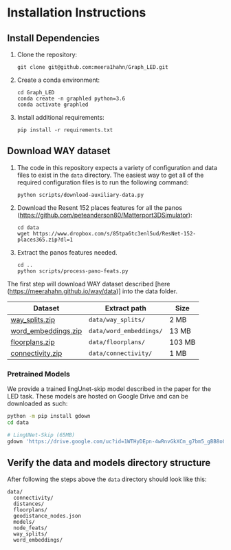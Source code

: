 # Installation Instructions


## Install Dependencies

1. Clone the repository:
   ```
   git clone git@github.com:meera1hahn/Graph_LED.git
   ```
2. Create a conda environment:
   ```
   cd Graph_LED
   conda create -n graphled python=3.6
   conda activate graphled
   ```
3. Install additional requirements:
   ```
   pip install -r requirements.txt
   ```

## Download WAY dataset

1. The code in this repository expects a variety of configuration and data
   files to exist in the `data` directory. The easiest way to get all of the
   required configuration files is to run the following command:

   ```
   python scripts/download-auxiliary-data.py
   ```
2. Download the Resent 152 places features for all the panos (https://github.com/peteanderson80/Matterport3DSimulator):
   ```
   cd data
   wget https://www.dropbox.com/s/85tpa6tc3enl5ud/ResNet-152-places365.zip?dl=1
   ```
3. Extract the panos features needed.
   ```
   cd ..
   python scripts/process-pano-feats.py
   ```

The first step will download WAY dataset described [here (https://meerahahn.github.io/way/data)] into the data folder.

| Dataset | Extract path | Size |
|-------------- |---------------------------- |------- |
| [way_splits.zip](https://drive.google.com/file/d/1l0qkyRjOM1VmiXYvtjPrMN9NyHgh3OXh/view) | `data/way_splits/` | 2 MB |
| [word_embeddings.zip](https://drive.google.com/file/d/1gC6Y4jqFOFkKFLSiqkt_ZGU4MM0vYIW7/view) | `data/word_embeddings/` | 13 MB |
| [floorplans.zip](https://drive.google.com/file/d/1_JHaTxty1cnZHnBKUWcNIgAPyCFx0nR7/view) | `data/floorplans/` | 103 MB |
| [connectivity.zip](https://drive.google.com/file/d/1LQ__PGY1KSNjfmGK_YqZezkSwqtdYu9c/view) | `data/connectivity/` | 1 MB |

###  Pretrained Models
We provide a trained lingUnet-skip model described in the paper for the LED task. These models are hosted on Google Drive and can be downloaded as such:

```bash
python -m pip install gdown
cd data

# LingUNet-Skip (65MB)
gdown 'https://drive.google.com/uc?id=1WTHyDEpn-4wRnvGkXCm_g7bm5_gBB8oQ'
```

## Verify the data and models directory structure

After following the steps above the `data` directory should look like this:

```
data/
  connectivity/
  distances/
  floorplans/
  geodistance_nodes.json
  models/
  node_feats/
  way_splits/
  word_embeddings/
```

